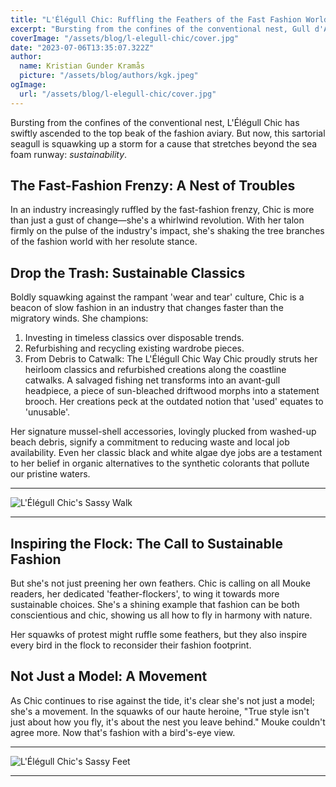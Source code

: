 ```yaml
---
title: "L'Élégull Chic: Ruffling the Feathers of the Fast Fashion World"
excerpt: "Bursting from the confines of the conventional nest, Gull d'Amour has swiftly ascended to the top beak of the fashion aviary. But now, this sartorial seagull is squawking up a storm for a cause that stretches beyond the sea foam runway: sustainability."
coverImage: "/assets/blog/l-elegull-chic/cover.jpg"
date: "2023-07-06T13:35:07.322Z"
author:
  name: Kristian Gunder Kramås
  picture: "/assets/blog/authors/kgk.jpeg"
ogImage:
  url: "/assets/blog/l-elegull-chic/cover.jpg"
---
```


Bursting from the confines of the conventional nest, L'Élégull Chic has swiftly ascended to the top beak of the fashion aviary. But now, this sartorial seagull is squawking up a storm for a cause that stretches beyond the sea foam runway: *sustainability*.

## The Fast-Fashion Frenzy: A Nest of Troubles

In an industry increasingly ruffled by the fast-fashion frenzy, Chic is more than just a gust of change—she's a whirlwind revolution. With her talon firmly on the pulse of the industry's impact, she's shaking the tree branches of the fashion world with her resolute stance.

## Drop the Trash: Sustainable Classics

Boldly squawking against the rampant 'wear and tear' culture, Chic is a beacon of slow fashion in an industry that changes faster than the migratory winds. She champions:

1. Investing in timeless classics over disposable trends.
2. Refurbishing and recycling existing wardrobe pieces.
3. From Debris to Catwalk: The L'Élégull Chic Way
Chic proudly struts her heirloom classics and refurbished creations along the coastline catwalks. A salvaged fishing net transforms into an avant-gull headpiece, a piece of sun-bleached driftwood morphs into a statement brooch. Her creations peck at the outdated notion that 'used' equates to 'unusable'.

Her signature mussel-shell accessories, lovingly plucked from washed-up beach debris, signify a commitment to reducing waste and local job availability. Even her classic black and white algae dye jobs are a testament to her belief in organic alternatives to the synthetic colorants that pollute our pristine waters.

---

![L'Élégull Chic's Sassy Walk](/assets/blog/l-elegull-chic/walk.jpg)

---

## Inspiring the Flock: The Call to Sustainable Fashion

But she's not just preening her own feathers. Chic is calling on all Mouke readers, her dedicated 'feather-flockers', to wing it towards more sustainable choices. She's a shining example that fashion can be both conscientious and chic, showing us all how to fly in harmony with nature.

Her squawks of protest might ruffle some feathers, but they also inspire every bird in the flock to reconsider their fashion footprint.

## Not Just a Model: A Movement

As Chic continues to rise against the tide, it's clear she's not just a model; she's a movement. In the squawks of our haute heroine, "True style isn't just about how you fly, it's about the nest you leave behind." Mouke couldn't agree more. Now that's fashion with a bird's-eye view.

---

![L'Élégull Chic's Sassy Feet](/assets/blog/l-elegull-chic/feet.jpg)

---
